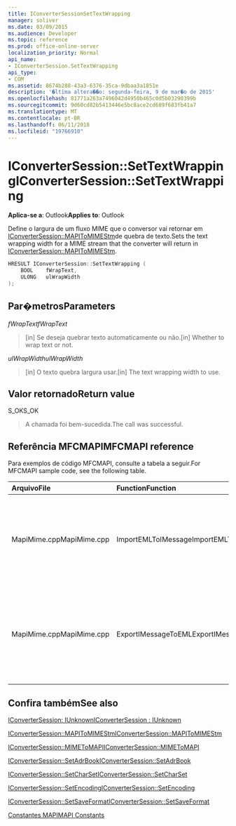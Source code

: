 ```yaml
---
title: IConverterSessionSetTextWrapping
manager: soliver
ms.date: 03/09/2015
ms.audience: Developer
ms.topic: reference
ms.prod: office-online-server
localization_priority: Normal
api_name:
- IConverterSession.SetTextWrapping
api_type:
- COM
ms.assetid: 8674b288-43a3-6376-35ca-9dbaa3a1851e
description: '�ltima altera��o: segunda-feira, 9 de mar�o de 2015'
ms.openlocfilehash: 81771a263a7496042d4950b465c0d5b03290399b
ms.sourcegitcommit: 9d60cd82b5413446e5bc8ace2cd689f683fb41a7
ms.translationtype: MT
ms.contentlocale: pt-BR
ms.lasthandoff: 06/11/2018
ms.locfileid: "19766910"
---
```

# <a name="iconvertersessionsettextwrapping"></a><span data-ttu-id="13b9f-103">IConverterSession::SetTextWrapping</span><span class="sxs-lookup"><span data-stu-id="13b9f-103">IConverterSession::SetTextWrapping</span></span>

  
  
<span data-ttu-id="13b9f-104">**Aplica-se a**: Outlook</span><span class="sxs-lookup"><span data-stu-id="13b9f-104">**Applies to**: Outlook</span></span> 
  
<span data-ttu-id="13b9f-105">Define o largura de um fluxo MIME que o conversor vai retornar em [IConverterSession::MAPIToMIMEStm](iconvertersession-mapitomimestm.md)de quebra de texto.</span><span class="sxs-lookup"><span data-stu-id="13b9f-105">Sets the text wrapping width for a MIME stream that the converter will return in [IConverterSession::MAPIToMIMEStm](iconvertersession-mapitomimestm.md).</span></span>
  
```cpp
HRESULT IConverterSession::SetTextWrapping ( 
    BOOL    fWrapText, 
    ULONG   ulWrapWidth 
);
```

## <a name="parameters"></a><span data-ttu-id="13b9f-106">Par�metros</span><span class="sxs-lookup"><span data-stu-id="13b9f-106">Parameters</span></span>

 <span data-ttu-id="13b9f-107">*fWrapText*</span><span class="sxs-lookup"><span data-stu-id="13b9f-107">*fWrapText*</span></span> 
  
> <span data-ttu-id="13b9f-108">[in] Se deseja quebrar texto automaticamente ou não.</span><span class="sxs-lookup"><span data-stu-id="13b9f-108">[in] Whether to wrap text or not.</span></span>
    
 <span data-ttu-id="13b9f-109">*ulWrapWidth*</span><span class="sxs-lookup"><span data-stu-id="13b9f-109">*ulWrapWidth*</span></span> 
  
> <span data-ttu-id="13b9f-110">[in] O texto quebra largura usar.</span><span class="sxs-lookup"><span data-stu-id="13b9f-110">[in] The text wrapping width to use.</span></span>
    
## <a name="return-value"></a><span data-ttu-id="13b9f-111">Valor retornado</span><span class="sxs-lookup"><span data-stu-id="13b9f-111">Return value</span></span>

<span data-ttu-id="13b9f-112">S_OK</span><span class="sxs-lookup"><span data-stu-id="13b9f-112">S_OK</span></span>
  
> <span data-ttu-id="13b9f-113">A chamada foi bem-sucedida.</span><span class="sxs-lookup"><span data-stu-id="13b9f-113">The call was successful.</span></span>
    
## <a name="mfcmapi-reference"></a><span data-ttu-id="13b9f-114">Referência MFCMAPI</span><span class="sxs-lookup"><span data-stu-id="13b9f-114">MFCMAPI reference</span></span>

<span data-ttu-id="13b9f-115">Para exemplos de código MFCMAPI, consulte a tabela a seguir.</span><span class="sxs-lookup"><span data-stu-id="13b9f-115">For MFCMAPI sample code, see the following table.</span></span>
  
|<span data-ttu-id="13b9f-116">**Arquivo**</span><span class="sxs-lookup"><span data-stu-id="13b9f-116">**File**</span></span>|<span data-ttu-id="13b9f-117">**Function**</span><span class="sxs-lookup"><span data-stu-id="13b9f-117">**Function**</span></span>|<span data-ttu-id="13b9f-118">**Comment**</span><span class="sxs-lookup"><span data-stu-id="13b9f-118">**Comment**</span></span>|
|:-----|:-----|:-----|
|<span data-ttu-id="13b9f-119">MapiMime.cpp</span><span class="sxs-lookup"><span data-stu-id="13b9f-119">MapiMime.cpp</span></span>  <br/> |<span data-ttu-id="13b9f-120">ImportEMLToIMessage</span><span class="sxs-lookup"><span data-stu-id="13b9f-120">ImportEMLToIMessage</span></span>  <br/> |<span data-ttu-id="13b9f-121">MFCMAPI usa MimeToMAPI para converter um arquivo EML em uma mensagem MAPI.</span><span class="sxs-lookup"><span data-stu-id="13b9f-121">MFCMAPI uses MimeToMAPI to convert an EML file to a MAPI message.</span></span>  <br/> |
|<span data-ttu-id="13b9f-122">MapiMime.cpp</span><span class="sxs-lookup"><span data-stu-id="13b9f-122">MapiMime.cpp</span></span>  <br/> |<span data-ttu-id="13b9f-123">ExportIMessageToEML</span><span class="sxs-lookup"><span data-stu-id="13b9f-123">ExportIMessageToEML</span></span>  <br/> |<span data-ttu-id="13b9f-124">MFCMAPI usa MAPIToMIMEStm para converter uma mensagem MAPI em um arquivo EML.</span><span class="sxs-lookup"><span data-stu-id="13b9f-124">MFCMAPI uses MAPIToMIMEStm to convert a MAPI message to an EML file.</span></span>  <br/> |
   
## <a name="see-also"></a><span data-ttu-id="13b9f-125">Confira também</span><span class="sxs-lookup"><span data-stu-id="13b9f-125">See also</span></span>



[<span data-ttu-id="13b9f-126">IConverterSession: IUnknown</span><span class="sxs-lookup"><span data-stu-id="13b9f-126">IConverterSession : IUnknown</span></span>](iconvertersessioniunknown.md)
  
[<span data-ttu-id="13b9f-127">IConverterSession::MAPIToMIMEStm</span><span class="sxs-lookup"><span data-stu-id="13b9f-127">IConverterSession::MAPIToMIMEStm</span></span>](iconvertersession-mapitomimestm.md)
  
[<span data-ttu-id="13b9f-128">IConverterSession::MIMEToMAPI</span><span class="sxs-lookup"><span data-stu-id="13b9f-128">IConverterSession::MIMEToMAPI</span></span>](iconvertersession-mimetomapi.md)
  
[<span data-ttu-id="13b9f-129">IConverterSession::SetAdrBook</span><span class="sxs-lookup"><span data-stu-id="13b9f-129">IConverterSession::SetAdrBook</span></span>](iconvertersession-setadrbook.md)
  
[<span data-ttu-id="13b9f-130">IConverterSession::SetCharSet</span><span class="sxs-lookup"><span data-stu-id="13b9f-130">IConverterSession::SetCharSet</span></span>](iconvertersession-setcharset.md)
  
[<span data-ttu-id="13b9f-131">IConverterSession::SetEncoding</span><span class="sxs-lookup"><span data-stu-id="13b9f-131">IConverterSession::SetEncoding</span></span>](iconvertersession-setencoding.md)
  
[<span data-ttu-id="13b9f-132">IConverterSession::SetSaveFormat</span><span class="sxs-lookup"><span data-stu-id="13b9f-132">IConverterSession::SetSaveFormat</span></span>](iconvertersession-setsaveformat.md)


[<span data-ttu-id="13b9f-133">Constantes MAPI</span><span class="sxs-lookup"><span data-stu-id="13b9f-133">MAPI Constants</span></span>](mapi-constants.md)

